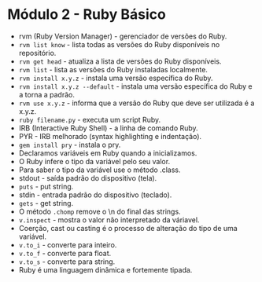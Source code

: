 # Módulo 2 - Ruby Básico

- rvm (Ruby Version Manager) - gerenciador de versões do Ruby.
- `rvm list know` - lista todas as versões do Ruby disponíveis no repositório.
- `rvm get head` - atualiza a lista de versões do Ruby disponíveis.
- `rvm list` - lista as versões do Ruby instaladas localmente.
- `rvm install x.y.z` - instala uma versão específica do Ruby.
- `rvm install x.y.z --default` - instala uma versão específica do Ruby e a torna a padrão.
- `rvm use x.y.z` - informa que a versão do Ruby que deve ser utilizada é a x.y.z.
- `ruby filename.py` - executa um script Ruby.
- IRB (Interactive Ruby Shell) - a linha de comando Ruby.
- PYR - IRB melhorado (syntax highlighting e indentação).
- `gem install pry` - instala o pry.
- Declaramos variáveis em Ruby quando a inicializamos.
- O Ruby infere o tipo da variável pelo seu valor.
- Para saber o tipo da variável use o método .class.
- stdout - saída padrão do dispositivo (tela).
- `puts` - put string.
- stdin - entrada padrão do dispositivo (teclado).
- `gets` - get string.
- O método `.chomp` remove o \n do final das strings.
- `v.inspect` - mostra o valor não interpretado da váriavel.
- Coerção, cast ou casting é o processo de alteração do tipo de uma variável.
- `v.to_i` - converte para inteiro.
- `v.to_f` - converte para float.
- `v.to_s` - converte para string.
- Ruby é uma linguagem dinâmica e fortemente tipada.
